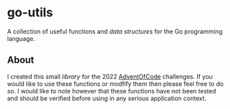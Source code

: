 # go-utils

A collection of useful functions and *data structures* for the Go programming language. 


## About 

I created this small *library* for the 2022 [AdventOfCode](https://adventofcode.com/) challenges. If you would like to use these functions or modfify them then please feel free to do so. I would like to note however that these functions have not been tested and should be verified before using in any serious application context.
